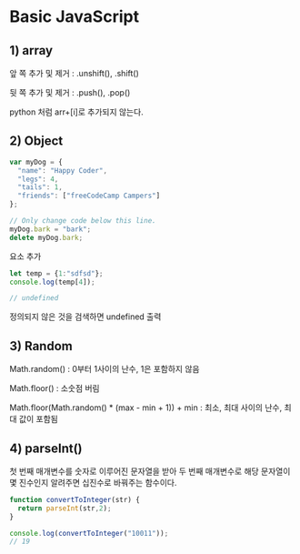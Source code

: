 # Basic JavaScript

## 1) array

앞 쪽 추가 및 제거 : .unshift(), .shift()

뒷 쪽 추가 및 제거 : .push(), .pop()

python 처럼 arr+[i]로 추가되지 않는다.

## 2) Object

```javascript
var myDog = {
  "name": "Happy Coder",
  "legs": 4,
  "tails": 1,
  "friends": ["freeCodeCamp Campers"]
};

// Only change code below this line.
myDog.bark = "bark";
delete myDog.bark;
```

요소 추가



```javascript
let temp = {1:"sdfsd"};
console.log(temp[4]);

// undefined
```

정의되지 않은 것을 검색하면 undefined 출력

## 3) Random

Math.random() : 0부터 1사이의 난수, 1은 포함하지 않음

Math.floor() : 소숫점 버림

Math.floor(Math.random() * (max - min + 1)) + min : 최소, 최대 사이의 난수, 최대 값이 포함됨

## 4) parseInt()

첫 번째 매개변수를 숫자로 이루어진 문자열을 받아 두 번째 매개변수로 해당 문자열이 몇 진수인지 알려주면 십진수로 바꿔주는 함수이다.

```javascript
function convertToInteger(str) {
  return parseInt(str,2);
}

console.log(convertToInteger("10011"));
// 19
```

